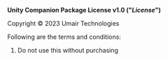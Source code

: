 **Unity Companion Package License v1.0 ("_License_")**

Copyright © 2023 Umair Technologies

Following are the terms and conditions:

1. Do not use this without purchasing
